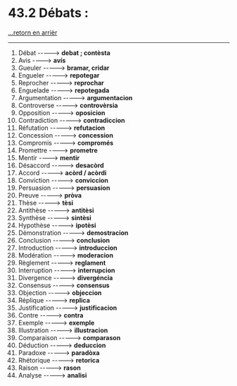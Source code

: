 # 43.2 Débats : 

[...retorn en arrièr](../../../menu_fiches.md)

---

1. Débat  -----> **debat ; contèsta**
2. Avis ----> **avís**
3. Gueuler -----> **bramar, cridar**
4. Engueler -----> **repotegar**
5. Reprocher -----> **reprochar**
6. Enguelade -----> **repotegada**
6. Argumentation   -----> **argumentacion**
7. Controverse   -----> **controvèrsia**
8. Opposition   -----> **oposicion**
9. Contradiction   -----> **contradiccion**
10. Réfutation   -----> **refutacion**
11. Concession   -----> **concession**
12. Compromis   -----> **compromés**
13. Promettre ----> **prometre**
14. Mentir ----> **mentir**
15. Désaccord   -----> **desacòrd**
16. Accord   -----> **acòrd / acòrdi**
17. Conviction   -----> **conviccion**
18. Persuasion   -----> **persuasion**
19. Preuve   -----> **pròva**
20. Thèse   -----> **tèsi**
20. Antithèse   -----> **antitèsi**
21. Synthèse   -----> **sintèsi**
22. Hypothèse   -----> **ipotèsi**
23. Démonstration   -----> **demostracion**
21. Conclusion   -----> **conclusion**
22. Introduction   -----> **introduccion**
23. Modération   -----> **moderacion**
24. Règlement   -----> **reglament**
25. Interruption   -----> **interrupcion**
24. Divergence   -----> **divergéncia**
25. Consensus   -----> **consensus**
26. Objection   -----> **objeccion**
27. Réplique   -----> **replica**
28. Justification   -----> **justificacion**
29. Contre  -----> **contra**
30. Exemple   -----> **exemple**
31. Illustration   -----> **illustracion**
32. Comparaison   -----> **comparason**
33. Déduction   -----> **deduccion**
34. Paradoxe   -----> **paradòxa**
35. Rhétorique   -----> **retorica**
36. Raison   -----> **rason**
37. Analyse   -----> **analisi**